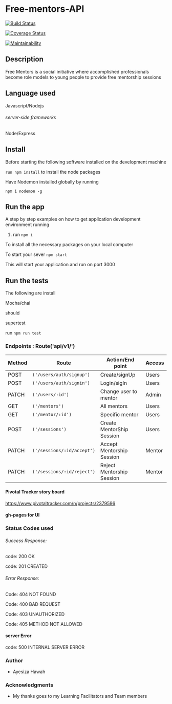 # Free-mentors-API

[![Build Status](https://travis-ci.org/Ayesiza/Free-mentors-API.svg?branch=develop)](https://travis-ci.org/Ayesiza/Free-mentors-API)

[![Coverage Status](https://coveralls.io/repos/github/Ayesiza/Free-mentors-API/badge.svg?branch=develop)](https://coveralls.io/github/Ayesiza/Free-mentors-API?branch=develop)

[![Maintainability](https://api.codeclimate.com/v1/badges/912fd1e46671be35c9fb/maintainability)](https://codeclimate.com/github/Ayesiza/Free-mentors-API/maintainability)


## Description
Free Mentors is a social initiative where accomplished professionals become role models to young people to provide free mentorship sessions

## Language used

Javascript/Nodejs

###### server-side frameworks

Node/Express

## Install

Before starting  the  following software  installed on the development machine

`run npm install` to install the node packages

Have Nodemon installed globally by running 

`npm i nodemon -g`

## Run the app

A step by step examples on how to get application development environment running

1. run  `npm i`

To install all the necessary packages on your local computer

To start your sever `npm start`

This will start your application and run on port 3000

## Run the tests

The following are install

Mocha/chai 

should

supertest

run  `npm run test` 

### Endpoints  : Route('api/v1/')

Method| Route |Action/End point | Access 
---------|-----------------|--------------------|-----------
POST | `('/users/auth/signup')` |Create/signUp | Users 
POST |`('/users/auth/signin')` | Login/sigIn | Users  
PATCH | `('/users/:id')` | Change user to mentor | Admin 
GET | `('/mentors')` | All mentors | Users 
GET | `('/mentor/:id')` | Specific mentor | Users
POST | `('/sessions')` | Create MentorShip Session | Users 
PATCH | `('/sessions/:id/accept')` | Accept Mentorship Session | Mentor 
PATCH |`('/sessions/:id/reject')` | Reject Mentorship Session | Mentor

#### Pivotal Tracker story board

https://www.pivotaltracker.com/n/projects/2379596

#### gh-pages for UI




### Status Codes used

###### Success Response:

code: 200 OK

code: 201 CREATED

###### Error Response:

Code: 404 NOT FOUND 

Code: 400 BAD REQUEST

Code: 403 UNAUTHORIZED 

Code: 405 METHOD NOT ALLOWED

#### server Error

code: 500 INTERNAL SERVER ERROR

### Author

- Ayesiza Hawah


### Acknowledgments
 
 - My thanks goes to my Learning Facilitators and Team members


